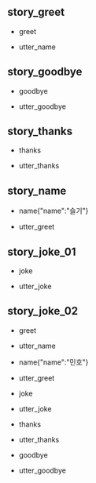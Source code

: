 ## story_greet 
* greet 
 - utter_name 
 
## story_goodbye
* goodbye
 - utter_goodbye

## story_thanks
* thanks
 - utter_thanks
 
## story_name
* name{"name":"슬기"}
 - utter_greet
 

## story_joke_01
* joke
 - utter_joke
 
## story_joke_02
* greet
 - utter_name
* name{"name":"민호"} 
 - utter_greet
* joke
 - utter_joke
* thanks
 - utter_thanks
* goodbye
 - utter_goodbye 